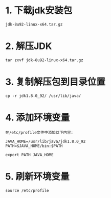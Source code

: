 # 1. 下载jdk安装包
	jdk-8u92-linux-x64.tar.gz
	
# 2. 解压JDK

	tar zxvf jdk-8u92-linux-x64.tar.gz
	
# 3. 复制解压包到目录位置
	cp -r jdk1.8.0_92/ /usr/lib/java/

	
# 4. 添加环境变量

	在/etc/profile文件中添加以下内容:

	JAVA_HOME=/usr/lib/java/jdk1.8.0_92
	PATH=$JAVA_HOME/bin:$PATH

	export PATH JAVA_HOME
	
	
# 5. 刷新环境变量
	source /etc/profile

